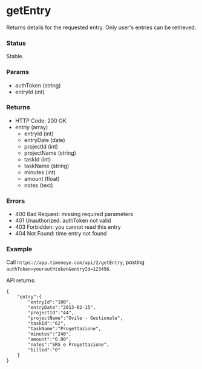 # getEntry

Returns details for the requested entry. Only user's entries can be retrieved.

### Status

Stable.

### Params
* authToken (string)
* entryId (int)

### Returns
* HTTP Code: 200 OK
* entriy (array)
	* entryId (int)
	* entryDate (date)
	* projectId (int)
	* projectName (string)
	* taskId (int)
	* taskName (string)
	* minutes (int)
	* amount (float)
	* notes (text)

### Errors
* 400 Bad Request: missing required parameters
* 401 Unauthorized: authToken not valid
* 403 Forbidden: you cannot read this entry
* 404 Not Found: time entry not found


### Example
Call `https://app.timeneye.com/api/2/getEntry`, posting `authToken=yourauthtoken&entryId=123456`.

API returns:

    {
    	"entry":{
			"entryId":"100",
			"entryDate":"2013-02-15",
			"projectId":"44",
			"projectName":"Ovile - Gestionale",
			"taskId":"62",
			"taskName":"Progettazione",
			"minutes":"240",
			"amount":"0.00",
			"notes":"SRS e Progettazione",
			"billed":"0"
		}
	}
	
